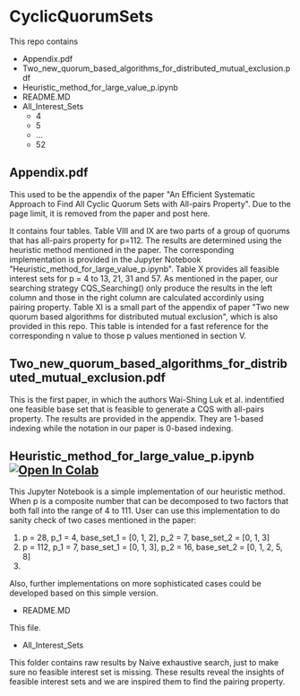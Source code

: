 # CyclicQuorumSets
This repo contains
 - Appendix.pdf
 - Two_new_quorum_based_algorithms_for_distributed_mutual_exclusion.pdf
 - Heuristic_method_for_large_value_p.ipynb
 - README.MD
 - All_Interest_Sets
   - 4
   - 5
   - ...
   - 52

## Appendix.pdf

This used to be the appendix of the paper "An Efficient Systematic Approach to Find All Cyclic Quorum Sets with All-pairs Property". Due to the page limit, it is removed from the paper and post here. 

It contains four tables. Table VIII and IX are two parts of a group of quorums that has all-pairs property for p=112. The results are determined using the heuristic method mentioned in the paper. The corresponding implementation is provided in the Jupyter Notebook "Heuristic_method_for_large_value_p.ipynb". 
Table X provides all feasible interest sets for p = 4 to 13, 21, 31 and 57. As mentioned in the paper, our searching strategy CQS_Searching() only produce the results in the left column and those in the right column are calculated accordinly using pairing property.
Table XI is a small part of the appendix of paper "Two new quorum based algorithms for distributed mutual exclusion", which is also provided in this repo. This table is intended for a fast reference for the corresponding n value to those p values mentioned in section V.

## Two_new_quorum_based_algorithms_for_distributed_mutual_exclusion.pdf

This is the first paper, in which the authors Wai-Shing Luk et al. indentified one feasible base set that is feasible to generate a CQS with all-pairs property. The results are provided in the appendix. They are 1-based indexing while the notation in our paper is 0-based indexing.

## Heuristic_method_for_large_value_p.ipynb [![Open In Colab](https://colab.research.google.com/assets/colab-badge.svg)](https://colab.research.google.com/github/YimingBian/CyclicQuorumSets/blob/main/Heuristic_method_for_large_value_p.ipynb)

This Jupyter Notebook is a simple implementation of our heuristic method. When p is a composite number that can be decomposed to two factors that both fall into the range of 4 to 111. User can use this implementation to do sanity check of two cases mentioned in the paper: 
1) p = 28, p_1 = 4, base_set_1 = [0, 1, 2], p_2 = 7, base_set_2 = [0, 1, 3]
2) p = 112, p_1 = 7, base_set_1 = [0, 1, 3], p_2 = 16, base_set_2 = [0, 1, 2, 5, 8]
3) 
Also, further implementations on more sophisticated cases could be developed based on this simple version.

 - README.MD
 
 This file.

 - All_Interest_Sets
 
 This folder contains raw results by Naive exhaustive search, just to make sure no feasible interest set is missing. These results reveal the insights of feasible interest sets and we are inspired them to find the pairing property. 
